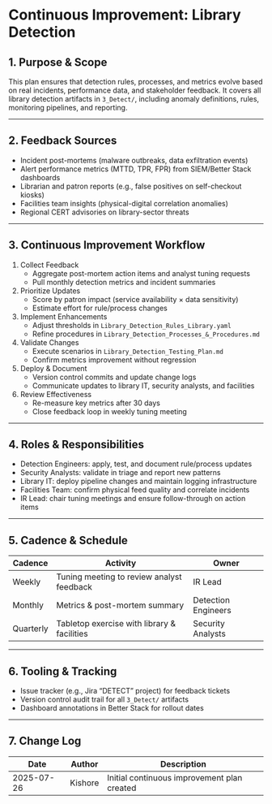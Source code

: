 # Continuous Improvement: Library Detection

## 1. Purpose & Scope

This plan ensures that detection rules, processes, and metrics evolve based on real incidents, performance data, and stakeholder feedback. It covers all library detection artifacts in `3_Detect/`, including anomaly definitions, rules, monitoring pipelines, and reporting.

---

## 2. Feedback Sources

- Incident post-mortems (malware outbreaks, data exfiltration events)  
- Alert performance metrics (MTTD, TPR, FPR) from SIEM/Better Stack dashboards  
- Librarian and patron reports (e.g., false positives on self-checkout kiosks)  
- Facilities team insights (physical-digital correlation anomalies)  
- Regional CERT advisories on library-sector threats  

---

## 3. Continuous Improvement Workflow

1. Collect Feedback  
   - Aggregate post-mortem action items and analyst tuning requests  
   - Pull monthly detection metrics and incident summaries  
2. Prioritize Updates  
   - Score by patron impact (service availability × data sensitivity)  
   - Estimate effort for rule/process changes  
3. Implement Enhancements  
   - Adjust thresholds in `Library_Detection_Rules_Library.yaml`  
   - Refine procedures in `Library_Detection_Processes_&_Procedures.md`  
4. Validate Changes  
   - Execute scenarios in `Library_Detection_Testing_Plan.md`  
   - Confirm metrics improvement without regression  
5. Deploy & Document  
   - Version control commits and update change logs  
   - Communicate updates to library IT, security analysts, and facilities  
6. Review Effectiveness  
   - Re-measure key metrics after 30 days  
   - Close feedback loop in weekly tuning meeting  

---

## 4. Roles & Responsibilities

- Detection Engineers: apply, test, and document rule/process updates  
- Security Analysts: validate in triage and report new patterns  
- Library IT: deploy pipeline changes and maintain logging infrastructure  
- Facilities Team: confirm physical feed quality and correlate incidents  
- IR Lead: chair tuning meetings and ensure follow-through on action items  

---

## 5. Cadence & Schedule

| Cadence   | Activity                                    | Owner             |
|-----------|---------------------------------------------|-------------------|
| Weekly    | Tuning meeting to review analyst feedback   | IR Lead           |
| Monthly   | Metrics & post-mortem summary               | Detection Engineers |
| Quarterly | Tabletop exercise with library & facilities | Security Analysts |

---

## 6. Tooling & Tracking

- Issue tracker (e.g., Jira “DETECT” project) for feedback tickets  
- Version control audit trail for all `3_Detect/` artifacts  
- Dashboard annotations in Better Stack for rollout dates  

---

## 7. Change Log

| Date       | Author   | Description                                  |
|------------|----------|----------------------------------------------|
| 2025-07-26 | Kishore  | Initial continuous improvement plan created  |
